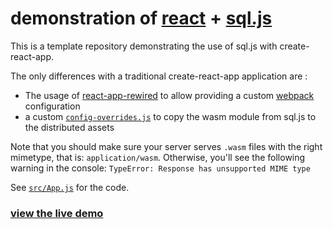 # demonstration of [react](https://reactjs.org/) + [sql.js](https://github.com/sql-js/sql.js)

This is a template repository demonstrating the use of sql.js with create-react-app.

The only differences with a traditional create-react-app application are :
 - The usage of [react-app-rewired](https://www.npmjs.com/package/react-app-rewired) to allow providing a custom [webpack](https://webpack.js.org/) configuration
 - a custom [`config-overrides.js`](./config-overrides.js) to copy the wasm module from sql.js to the distributed assets
 
 Note that you should make sure your server serves `.wasm` files with the right mimetype, that is: `application/wasm`. Otherwise, you'll see the following warning in the console: `TypeError: Response has unsupported MIME type`
 
 See [`src/App.js`](./src/App.js) for the code.
 
 ### [view the live demo](https://sqljs-react-demo.netlify.com/)
